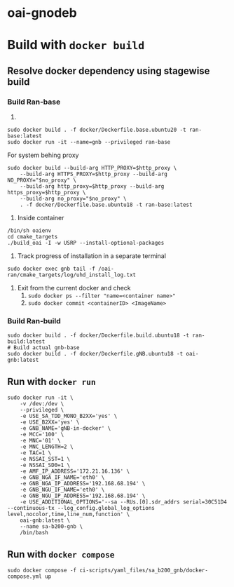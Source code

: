 # oai-gnodeb
# Build with `docker build`

## Resolve docker dependency using stagewise build
### Build Ran-base
1. 
```
sudo docker build . -f docker/Dockerfile.base.ubuntu20 -t ran-base:latest
sudo docker run -it --name=gnb --privileged ran-base
```
For system behing proxy
```
sudo docker build --build-arg HTTP_PROXY=$http_proxy \
	--build-arg HTTPS_PROXY=$http_proxy --build-arg NO_PROXY="$no_proxy" \
	--build-arg http_proxy=$http_proxy --build-arg https_proxy=$http_proxy \
	--build-arg no_proxy="$no_proxy" \
	. -f docker/Dockerfile.base.ubuntu18 -t ran-base:latest
```

1. Inside container
```
/bin/sh oaienv
cd cmake_targets
./build_oai -I -w USRP --install-optional-packages
```
1. Track progress of installation in a separate terminal
```
sudo docker exec gnb tail -f /oai-ran/cmake_targets/log/uhd_install_log.txt
```
1. Exit from the current docker and check 
	1. `sudo docker ps --filter "name=<container name>"`
	1. `sudo docker commit <containerID> <ImageName>`
### Build Ran-build
```
sudo docker build . -f docker/Dockerfile.build.ubuntu18 -t ran-build:latest
# Build actual gnb-base
sudo docker build . -f docker/Dockerfile.gNB.ubuntu18 -t oai-gnb:latest
```
## Run with `docker run`
```
sudo docker run -it \
	-v /dev:/dev \
	--privileged \
	-e USE_SA_TDD_MONO_B2XX='yes' \
    -e USE_B2XX='yes' \
    -e GNB_NAME='gNB-in-docker' \
    -e MCC='100' \
    -e MNC='01' \
    -e MNC_LENGTH=2 \
    -e TAC=1 \
    -e NSSAI_SST=1 \
    -e NSSAI_SD0=1 \
    -e AMF_IP_ADDRESS='172.21.16.136' \
    -e GNB_NGA_IF_NAME='eth0' \
    -e GNB_NGA_IP_ADDRESS='192.168.68.194' \
    -e GNB_NGU_IF_NAME='eth0' \
    -e GNB_NGU_IP_ADDRESS='192.168.68.194' \
    -e USE_ADDITIONAL_OPTIONS='--sa --RUs.[0].sdr_addrs serial=30C51D4 --continuous-tx --log_config.global_log_options level,nocolor,time,line_num,function' \
	oai-gnb:latest \
	--name sa-b200-gnb \
	/bin/bash
```

## Run with `docker compose`
```
sudo docker compose -f ci-scripts/yaml_files/sa_b200_gnb/docker-compose.yml up
```
